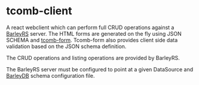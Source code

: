 # tcomb-client

A react webclient which can perform full CRUD operations against a [BarleyRS](https://github.com/scottysinclair/barleyrs) server. 
The HTML forms are generated on the fly using JSON SCHEMA and [tcomb-form](https://github.com/gcanti/tcomb-form).
  Tcomb-form also provides client side data validation based on the JSON schema definition.

The CRUD operations and listing operations are provided by BarleyRS.

The BarleyRS server must be configured to point at a given DataSource and [BarleyDB](https://github.com/scottysinclair/barleydb) schema configuration file.
